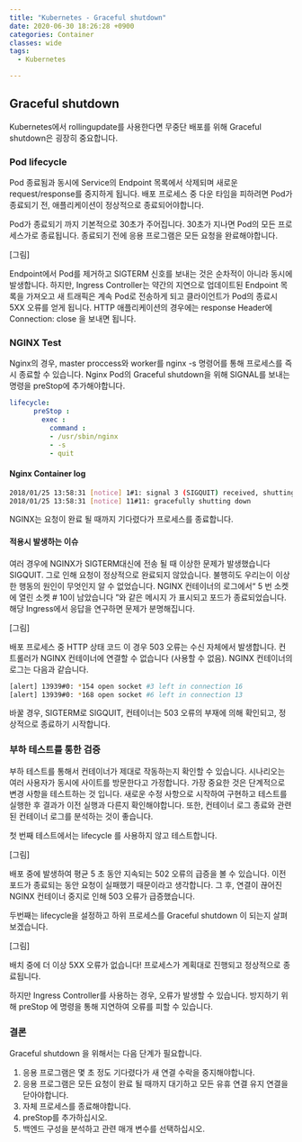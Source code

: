 ```yaml
---
title: "Kubernetes - Graceful shutdown"
date: 2020-06-30 18:26:28 +0900
categories: Container
classes: wide
tags:
  - Kubernetes

---
```

## Graceful shutdown
Kubernetes에서 rollingupdate를 사용한다면 무중단 배포를 위해 Graceful shutdown은 굉장히 중요합니다.

### Pod lifecycle
Pod 종료됨과 동시에 Service의 Endpoint 목록에서 삭제되며 새로운 request/response를 중지하게 됩니다. 
배포 프로세스 중 다운 타임을 피하려면 Pod가 종료되기 전, 애플리케이션이 정상적으로 종료되어야합니다.

Pod가 종료되기 까지 기본적으로 30초가 주어집니다. 30초가 지나면 Pod의 모든 프로세스가로 종료됩니다.
종료되기 전에 응용 프로그램은 모든 요청을 완료해야합니다.

[그림]

Endpoint에서 Pod를 제거하고 SIGTERM 신호를 보내는 것은 순차적이 아니라 동시에 발생합니다. 
하지만, Ingress Controller는 약간의 지연으로 업데이트된 Endpoint 목록을 가져오고 새 트래픽은 계속 Pod로 전송하게 되고 클라이언트가 Pod의 종료시 5XX 오류를 얻게 됩니다.
HTTP 애플리케이션의 경우에는 response Header에 Connection: close 을 보내면 됩니다. 


### NGINX Test
Nginx의 경우, master proccess와 worker를  nginx -s <SIGNAL> 명령어를 통해 프로세스를 즉시 종료할 수 있습니다.
Nginx Pod의 Graceful shutdown을 위해 SIGNAL를 보내는 명령을 preStop에 추가해야합니다.

```yaml
lifecycle: 
      preStop : 
        exec : 
          command : 
          - /usr/sbin/nginx 
          - -s 
          - quit
```

#### Nginx Container log
```bash
2018/01/25 13:58:31 [notice] 1#1: signal 3 (SIGQUIT) received, shutting down
2018/01/25 13:58:31 [notice] 11#11: gracefully shutting down
```
NGINX는 요청이 완료 될 때까지 기다렸다가 프로세스를 종료합니다. 

#### 적용시 발생하는 이슈
여러 경우에 NGINX가 SIGTERM대신에 전송 될 때 이상한 문제가 발생했습니다 SIGQUIT. 그로 인해 요청이 정상적으로 완료되지 않았습니다.
불행히도 우리는이 이상한 행동의 원인이 무엇인지 알 수 없었습니다. 
NGINX 컨테이너의 로그에서“ 5 번 소켓에 열린 소켓 # 10이 남았습니다 ”와 같은 메시지 가 표시되고 포드가 종료되었습니다.
해당 Ingress에서 응답을 연구하면 문제가 분명해집니다.

[그림]

배포 프로세스 중 HTTP 상태 코드
이 경우 503 오류는 수신 자체에서 발생합니다. 컨트롤러가 NGINX 컨테이너에 연결할 수 없습니다 (사용할 수 없음). NGINX 컨테이너의 로그는 다음과 같습니다.

```bash
[alert] 13939#0: *154 open socket #3 left in connection 16
[alert] 13939#0: *168 open socket #6 left in connection 13
```

바꿀 경우, SIGTERM로 SIGQUIT, 컨테이너는 503 오류의 부재에 의해 확인되고, 정상적으로 종료하기 시작합니다.


### 부하 테스트를 통한 검증
부하 테스트를 통해서 컨테이너가 제대로 작동하는지 확인할 수 있습니다.
시나리오는 여러 사용자가 동시에 사이트를 방문한다고 가정합니다.
가장 중요한 것은 단계적으로 변경 사항을 테스트하는 것 입니다. 새로운 수정 사항으로 시작하여 구현하고 테스트를 실행한 후 결과가 이전 실행과 다른지 확인해야합니다.
또한, 컨테이너 로그 종료와 관련된 컨테이너 로그를 분석하는 것이 좋습니다. 

첫 번째 테스트에서는 lifecycle 를 사용하지 않고 테스트합니다.

[그림]

배포 중에 발생하여 평균 5 초 동안 지속되는 502 오류의 급증을 볼 수 있습니다. 
이전 포드가 종료되는 동안 요청이 실패했기 때문이라고 생각합니다.
그 후, 연결이 끊어진 NGINX 컨테이너 중지로 인해 503 오류가 급증했습니다.

두번째는 lifecycle을 설정하고 하위 프로세스를 Graceful shutdown 이 되는지 살펴 보겠습니다. 

[그림]

배치 중에 더 이상 5XX 오류가 없습니다! 프로세스가 계획대로 진행되고 정상적으로 종료됩니다.

하지만 Ingress Controller를 사용하는 경우, 오류가 발생할 수 있습니다. 
방지하기 위해 preStop 에 <sleep> 명령을 통해 지연하여 오류를 피할 수 있습니다.

### 결론
Graceful shutdown 을 위해서는 다음 단계가 필요합니다.
1. 응용 프로그램은 몇 초 정도 기다렸다가 새 연결 수락을 중지해야합니다.
2. 응용 프로그램은 모든 요청이 완료 될 때까지 대기하고 모든 유휴 연결 유지 연결을 닫아야합니다.
3. 자체 프로세스를 종료해야합니다.
4. preStop를 추가하십시오.
5. 백엔드 구성을 분석하고 관련 매개 변수를 선택하십시오.
